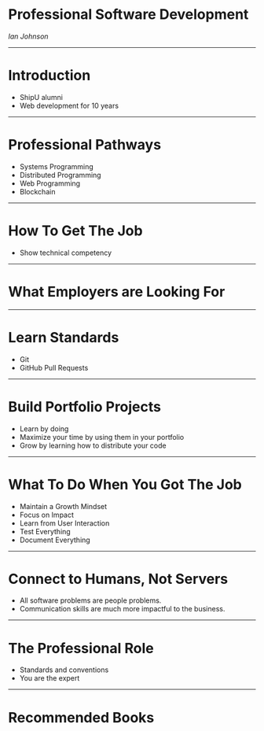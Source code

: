 # Professional Software Development

_Ian Johnson_

---

# Introduction

- ShipU alumni
- Web development for 10 years

---

# Professional Pathways

- Systems Programming
- Distributed Programming
- Web Programming
- Blockchain

---

# How To Get The Job

- Show technical competency

---

# What Employers are Looking For

---

# Learn Standards

- Git
- GitHub Pull Requests

---

# Build Portfolio Projects

- Learn by doing
- Maximize your time by using them in your portfolio
- Grow by learning how to distribute your code

---

# What To Do When You Got The Job

- Maintain a Growth Mindset
- Focus on Impact
- Learn from User Interaction
- Test Everything
- Document Everything

---

# Connect to Humans, Not Servers

- All software problems are people problems.
- Communication skills are much more impactful to the business.

---

# The Professional Role

- Standards and conventions
- You are the expert

---

# Recommended Books

